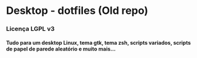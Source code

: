 # Desktop - dotfiles (Old repo)
### Licença LGPL v3


#### Tudo para um desktop Linux, tema gtk, tema zsh, scripts variados, scripts de papel de parede aleatório e muito mais...
